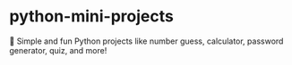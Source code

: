 # python-mini-projects
🧩 Simple and fun Python projects like number guess, calculator, password generator, quiz, and more!
